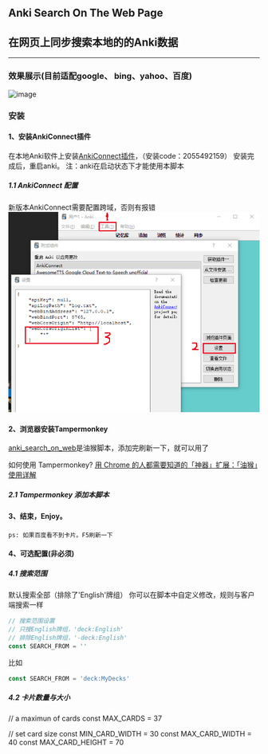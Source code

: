 ## Anki Search On The Web Page
## 在网页上同步搜索本地的的Anki数据

---
### 效果展示(目前适配google、 bing、yahoo、百度)
![image](https://github.com/yekingyan/anki_search_on_web/raw/master/display.gif)

### 安装
#### 1、安装AnkiConnect插件
在本地Anki软件上安装[AnkiConnect插件](https://ankiweb.net/shared/info/2055492159)，（安装code：2055492159）
安装完成后，重启anki。
注：anki在启动状态下才能使用本脚本

##### 1.1 AnkiConnect 配置
新版本AnkiConnect需要配置跨域，否则有报错
![image](https://github.com/yekingyan/anki_search_on_web/raw/master/ak-cfg.png)

#### 2、浏览器安装Tampermonkey
[anki_search_on_web](https://github.com/yekingyan/anki_search_on_web/blob/master/anki_serarch.js)是油猴脚本，添加完刷新一下，就可以用了


如何使用 Tampermonkey?
[用 Chrome 的人都需要知道的「神器」扩展：「油猴」使用详解](https://sspai.com/post/40485)


##### 2.1 Tampermonkey 添加本脚本

#### 3、结束，Enjoy。
    ps: 如果百度看不到卡片。F5刷新一下

#### 4、可选配置(非必须)

##### 4.1 搜索范围
默认搜索全部（排除了'English'牌组）
你可以在脚本中自定义修改，规则与客户端搜索一样

```js
// 搜索范围设置
// 只搜English牌组，'deck:English'
// 排除English牌组，'-deck:English'
const SEARCH_FROM = ''
```

比如
```js
const SEARCH_FROM = 'deck:MyDecks'
```

##### 4.2 卡片数量与大小

// a maximun of cards
const MAX_CARDS = 37

// set card size
const MIN_CARD_WIDTH = 30
const MAX_CARD_WIDTH = 40
const MAX_CARD_HEIGHT = 70
